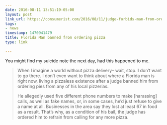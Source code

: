 ```yaml
---
date: 2016-08-11 13:51:19-05:00
layout: post
link_url: https://consumerist.com/2016/08/11/judge-forbids-man-from-ordering-pizza-after-restaurants-report-harassing-phone-calls/
tags:
- news
timestamp: 1470941479
title: Florida Man banned from ordering pizza
type: link

---
```

You might find my suicide note the next day, had this happened to me.

> When I imagine a world without pizza delivery– wait, stop. I don’t want to go there. I don’t even want to think about where a Florida man is right now, living a pizzaless existence after a judge banned him from ordering pies from any of his local pizzerias.
>
> He allegedly used five different phone numbers to make [harassing] calls, as well as fake names, or, in some cases, he’d just refuse to give a name at all. Businesses in the area say they lost at least 67 in food as a result. That’s why, as a condition of his bail, the judge has ordered him to refrain from calling for any more pizza.